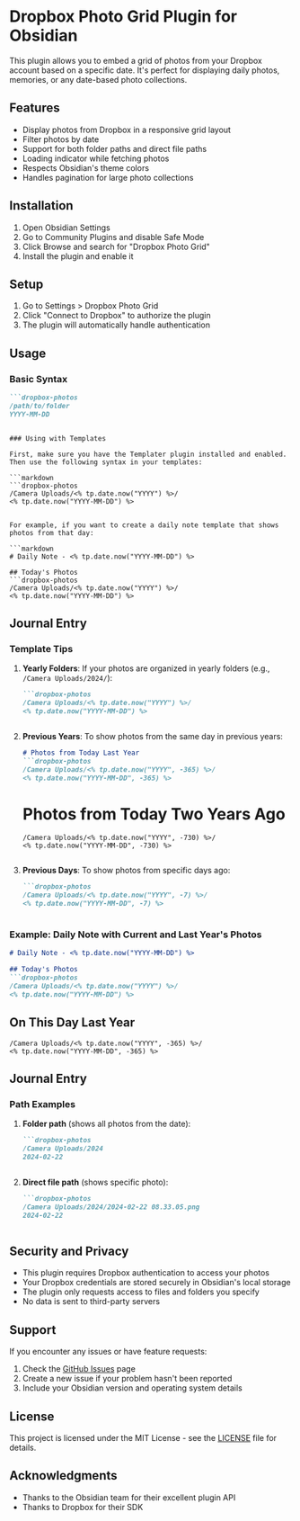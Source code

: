 # Dropbox Photo Grid Plugin for Obsidian

This plugin allows you to embed a grid of photos from your Dropbox account based on a specific date. It's perfect for displaying daily photos, memories, or any date-based photo collections.

## Features

- Display photos from Dropbox in a responsive grid layout
- Filter photos by date
- Support for both folder paths and direct file paths
- Loading indicator while fetching photos
- Respects Obsidian's theme colors
- Handles pagination for large photo collections

## Installation

1. Open Obsidian Settings
2. Go to Community Plugins and disable Safe Mode
3. Click Browse and search for "Dropbox Photo Grid"
4. Install the plugin and enable it

## Setup

1. Go to Settings > Dropbox Photo Grid
2. Click "Connect to Dropbox" to authorize the plugin
3. The plugin will automatically handle authentication

## Usage

### Basic Syntax

```markdown
```dropbox-photos
/path/to/folder
YYYY-MM-DD
```
```

### Using with Templates

First, make sure you have the Templater plugin installed and enabled. Then use the following syntax in your templates:

```markdown
```dropbox-photos
/Camera Uploads/<% tp.date.now("YYYY") %>/
<% tp.date.now("YYYY-MM-DD") %>
```
```

For example, if you want to create a daily note template that shows photos from that day:

```markdown
# Daily Note - <% tp.date.now("YYYY-MM-DD") %>

## Today's Photos
```dropbox-photos
/Camera Uploads/<% tp.date.now("YYYY") %>/
<% tp.date.now("YYYY-MM-DD") %>
```

## Journal Entry

### Template Tips

1. **Yearly Folders**: If your photos are organized in yearly folders (e.g., `/Camera Uploads/2024/`):
   ```markdown
   ```dropbox-photos
   /Camera Uploads/<% tp.date.now("YYYY") %>/
   <% tp.date.now("YYYY-MM-DD") %>
   ```
   ```

2. **Previous Years**: To show photos from the same day in previous years:
   ```markdown
   # Photos from Today Last Year
   ```dropbox-photos
   /Camera Uploads/<% tp.date.now("YYYY", -365) %>/
   <% tp.date.now("YYYY-MM-DD", -365) %>
   ```

   # Photos from Today Two Years Ago
   ```dropbox-photos
   /Camera Uploads/<% tp.date.now("YYYY", -730) %>/
   <% tp.date.now("YYYY-MM-DD", -730) %>
   ```
   ```

3. **Previous Days**: To show photos from specific days ago:
   ```markdown
   ```dropbox-photos
   /Camera Uploads/<% tp.date.now("YYYY", -7) %>/
   <% tp.date.now("YYYY-MM-DD", -7) %>
   ```
   ```

### Example: Daily Note with Current and Last Year's Photos

```markdown
# Daily Note - <% tp.date.now("YYYY-MM-DD") %>

## Today's Photos
```dropbox-photos
/Camera Uploads/<% tp.date.now("YYYY") %>/
<% tp.date.now("YYYY-MM-DD") %>
```

## On This Day Last Year
```dropbox-photos
/Camera Uploads/<% tp.date.now("YYYY", -365) %>/
<% tp.date.now("YYYY-MM-DD", -365) %>
```

## Journal Entry

### Path Examples

1. **Folder path** (shows all photos from the date):
   ```markdown
   ```dropbox-photos
   /Camera Uploads/2024
   2024-02-22
   ```
   ```

2. **Direct file path** (shows specific photo):
   ```markdown
   ```dropbox-photos
   /Camera Uploads/2024/2024-02-22 08.33.05.png
   2024-02-22
   ```
   ```

## Security and Privacy

- This plugin requires Dropbox authentication to access your photos
- Your Dropbox credentials are stored securely in Obsidian's local storage
- The plugin only requests access to files and folders you specify
- No data is sent to third-party servers

## Support

If you encounter any issues or have feature requests:

1. Check the [GitHub Issues](https://github.com/yourgithubusername/obsidian-dropbox-photo-grid/issues) page
2. Create a new issue if your problem hasn't been reported
3. Include your Obsidian version and operating system details

## License

This project is licensed under the MIT License - see the [LICENSE](LICENSE) file for details.

## Acknowledgments

- Thanks to the Obsidian team for their excellent plugin API
- Thanks to Dropbox for their SDK
